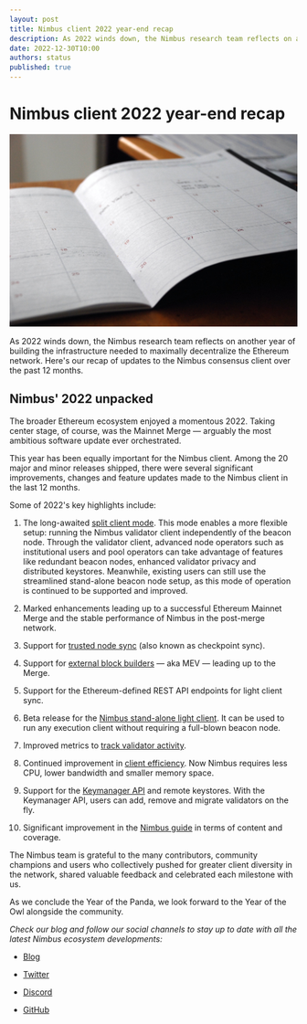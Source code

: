 ```yaml
---
layout: post
title: Nimbus client 2022 year-end recap
description: As 2022 winds down, the Nimbus research team reflects on another year of building the infrastructure needed to maximally decentralize the Ethereum network.
date: 2022-12-30T10:00
authors: status
published: true
---
```


# Nimbus client 2022 year-end recap

<!-- truncate -->

![header-image](/posts/nimbus-2022-recap/header.jpeg)

As 2022 winds down, the Nimbus research team reflects on another year of building the infrastructure needed to maximally decentralize the Ethereum network. Here's our recap of updates to the Nimbus consensus client over the past 12 months.

## Nimbus' 2022 unpacked

The broader Ethereum ecosystem enjoyed a momentous 2022. Taking center stage, of course, was the Mainnet Merge — arguably the most ambitious software update ever orchestrated.

This year has been equally important for the Nimbus client. Among the 20 major and minor releases shipped, there were several significant improvements, changes and feature updates made to the Nimbus client in the last 12 months.

Some of 2022's key highlights include:

1. The long-awaited [split client mode](https://github.com/status-im/nimbus-eth2/issues/3088). This mode enables a more flexible setup: running the Nimbus validator client independently of the beacon node. Through the validator client, advanced node operators such as institutional users and pool operators can take advantage of features like redundant beacon nodes, enhanced validator privacy and distributed keystores. Meanwhile, existing users can still use the streamlined stand-alone beacon node setup, as this mode of operation is continued to be supported and improved.  

2. Marked enhancements leading up to a successful Ethereum Mainnet Merge and the stable performance of Nimbus in the post-merge network.

3. Support for [trusted node sync](https://nimbus.guide/trusted-node-sync.html) (also known as checkpoint sync).  

4. Support for [external block builders](https://nimbus.guide/external-block-builder.html) — aka MEV — leading up to the Merge.  

5. Support for the Ethereum-defined REST API endpoints for light client sync.  

6. Beta release for the [Nimbus stand-alone light client](https://nimbus.guide/el-light-client.html). It can be used to run any execution client without requiring a full-blown beacon node.  

7. Improved metrics to [track validator activity](https://nimbus.guide/validator-monitor.html).  

8. Continued improvement in [client efficiency](https://github.com/status-im/nimbus-eth2/releases/tag/v22.12.0). Now Nimbus requires less CPU, lower bandwidth and smaller memory space.  

9. Support for the [Keymanager API](https://nimbus.guide/keymanager-api.html) and remote keystores. With the Keymanager API, users can add, remove and migrate validators on the fly.  

10. Significant improvement in the [Nimbus guide](https://nimbus.guide/) in terms of content and coverage.

The Nimbus team is grateful to the many contributors, community champions and users who collectively pushed for greater client diversity in the network, shared valuable feedback and celebrated each milestone with us.

As we conclude the Year of the Panda, we look forward to the Year of the Owl alongside the community.

_Check our blog and follow our social channels to stay up to date with all the latest Nimbus ecosystem developments:_

- [Blog](https://our.status.im/tag/nimbus/)

- [Twitter](https://twitter.com/ethnimbus)

- [Discord](https://discord.com/invite/qnjVyhatUa)

- [GitHub](https://github.com/status-im)
